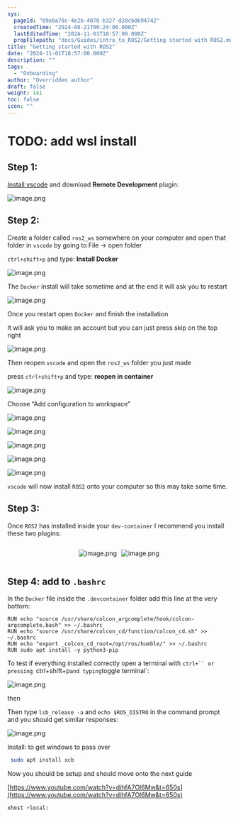 ```yaml
---
sys:
  pageId: "89e0a78c-4e2b-4070-b327-d28cb0694742"
  createdTime: "2024-08-21T00:24:00.000Z"
  lastEditedTime: "2024-11-01T18:57:00.000Z"
  propFilepath: "docs/Guides/intro_to_ROS2/Getting started with ROS2.md"
title: "Getting started with ROS2"
date: "2024-11-01T18:57:00.000Z"
description: ""
tags:
  - "Onboarding"
author: "Overridden author"
draft: false
weight: 141
toc: false
icon: ""
---
```


# TODO: add wsl install

## Step 1:

[Install vscode](https://code.visualstudio.com/download) and download **Remote Development** plugin:

![image.png](https://prod-files-secure.s3.us-west-2.amazonaws.com/d518164a-d88e-44d1-a4ee-3adb3bd8bce0/efb52993-1881-4a40-b95e-6f020334f022/image.png?X-Amz-Algorithm=AWS4-HMAC-SHA256&X-Amz-Content-Sha256=UNSIGNED-PAYLOAD&X-Amz-Credential=ASIAZI2LB466TNTN2RYD%2F20250219%2Fus-west-2%2Fs3%2Faws4_request&X-Amz-Date=20250219T200843Z&X-Amz-Expires=3600&X-Amz-Security-Token=IQoJb3JpZ2luX2VjEIT%2F%2F%2F%2F%2F%2F%2F%2F%2F%2FwEaCXVzLXdlc3QtMiJIMEYCIQC%2BDaPVhclb5RM8OD65A%2Fv%2BSdLsqFzxvHDzGCO1TY0yeAIhAMo4iKgzLVHbcihvCrJMMS6vd30aIuQWqTgf8GJoLk1ZKogECK3%2F%2F%2F%2F%2F%2F%2F%2F%2F%2FwEQABoMNjM3NDIzMTgzODA1IgxO40xTYphu%2BL69Hg0q3AMI1VBerwPWhw6ToWFu8oJ8coH0cY8Um%2FM2aNdWQvIUR7hlI1sesQOoV5WbLpg3YNJJhGLeOd2QlTFU%2FxK4zjO9eQtXdYtB19MyLn5UdX2ZjwhbwvkMc6GgUngDVgGS6UHpDfoKSRdYCuwAqwoNDYu35M9%2B%2BFgTm5ZlJgep3DDfvnzejPeOt2iRUCkFK2JqiDgmT94Nnw%2BV4X8sNS4yh8QpA4%2B38u965SpNidZp2H32QHdMTonOLAQnv8LSqtEPagIAI6zTxXWdbfNHC0g7RbWfe1NcdIgzpAlmE6yOVtQ757gIEEoJPSyvSW4nlf2IZSs9Hep%2Fb6gh4yM67B4cZSbFoHIdt7XL7MXk6%2FP3LIfa3GERw1hcbvkBv%2BMfbTRhYk2NELCGHxFcyAhBnvo%2F1r6nGiqXNfF9tblNuJcXTjCOfpFHcSSkRx2YhUOW3v6M4jscdCPZGJjD7hYCXzi4l3WCcxSJ6g33KgOLy4jGJV4p2jC80lEbdjovyHrrVzLfqc8Wd4T0Mmqwl9bfVSBgZqBpHVv4JLe8D7ZbJWdrmgkrgZjSFITYEgP1dp2gRageMMATQCy2Zbou5zUZSxQVdiPtTjbA8jfdjGkb9AswVOWgoMGokFIx4u2R7yde7DDx7ti9BjqkAZWpk7y%2FtB7ygng%2FS4GgkBdF1eiBKBPPu4Aztsg6mOmwQQWeQ6Jgr4rrPMDOefSFRp4CgtYL%2BvAv%2B3OxyXN%2Fd7pZFNI27688uoRW7TbdxSfDCrD5zZoiwb2obhfYS37YVPYUSsboQ11bR%2B%2BL7c14rqAVjcwOTwbHf%2FRd%2B6cGFqNEQtFOCmPPVLNYhmkgJpf3Qf%2BfEiI0kH0%2FbF81DFFexzlIejOv&X-Amz-Signature=daad18b0e7287744a6c07e9199c10bf97a3b8e5ffe1fea4243e8c579ffcdebe5&X-Amz-SignedHeaders=host&x-id=GetObject)

## Step 2:

Create a folder called `ros2_ws` somewhere on your computer and open that folder in `vscode` by going to File → open folder 

`ctrl+shift+p` and type: **Install Docker**

![image.png](https://prod-files-secure.s3.us-west-2.amazonaws.com/d518164a-d88e-44d1-a4ee-3adb3bd8bce0/2269dc0e-1cd5-47ff-bceb-c04ad9b2eab0/image.png?X-Amz-Algorithm=AWS4-HMAC-SHA256&X-Amz-Content-Sha256=UNSIGNED-PAYLOAD&X-Amz-Credential=ASIAZI2LB466TNTN2RYD%2F20250219%2Fus-west-2%2Fs3%2Faws4_request&X-Amz-Date=20250219T200843Z&X-Amz-Expires=3600&X-Amz-Security-Token=IQoJb3JpZ2luX2VjEIT%2F%2F%2F%2F%2F%2F%2F%2F%2F%2FwEaCXVzLXdlc3QtMiJIMEYCIQC%2BDaPVhclb5RM8OD65A%2Fv%2BSdLsqFzxvHDzGCO1TY0yeAIhAMo4iKgzLVHbcihvCrJMMS6vd30aIuQWqTgf8GJoLk1ZKogECK3%2F%2F%2F%2F%2F%2F%2F%2F%2F%2FwEQABoMNjM3NDIzMTgzODA1IgxO40xTYphu%2BL69Hg0q3AMI1VBerwPWhw6ToWFu8oJ8coH0cY8Um%2FM2aNdWQvIUR7hlI1sesQOoV5WbLpg3YNJJhGLeOd2QlTFU%2FxK4zjO9eQtXdYtB19MyLn5UdX2ZjwhbwvkMc6GgUngDVgGS6UHpDfoKSRdYCuwAqwoNDYu35M9%2B%2BFgTm5ZlJgep3DDfvnzejPeOt2iRUCkFK2JqiDgmT94Nnw%2BV4X8sNS4yh8QpA4%2B38u965SpNidZp2H32QHdMTonOLAQnv8LSqtEPagIAI6zTxXWdbfNHC0g7RbWfe1NcdIgzpAlmE6yOVtQ757gIEEoJPSyvSW4nlf2IZSs9Hep%2Fb6gh4yM67B4cZSbFoHIdt7XL7MXk6%2FP3LIfa3GERw1hcbvkBv%2BMfbTRhYk2NELCGHxFcyAhBnvo%2F1r6nGiqXNfF9tblNuJcXTjCOfpFHcSSkRx2YhUOW3v6M4jscdCPZGJjD7hYCXzi4l3WCcxSJ6g33KgOLy4jGJV4p2jC80lEbdjovyHrrVzLfqc8Wd4T0Mmqwl9bfVSBgZqBpHVv4JLe8D7ZbJWdrmgkrgZjSFITYEgP1dp2gRageMMATQCy2Zbou5zUZSxQVdiPtTjbA8jfdjGkb9AswVOWgoMGokFIx4u2R7yde7DDx7ti9BjqkAZWpk7y%2FtB7ygng%2FS4GgkBdF1eiBKBPPu4Aztsg6mOmwQQWeQ6Jgr4rrPMDOefSFRp4CgtYL%2BvAv%2B3OxyXN%2Fd7pZFNI27688uoRW7TbdxSfDCrD5zZoiwb2obhfYS37YVPYUSsboQ11bR%2B%2BL7c14rqAVjcwOTwbHf%2FRd%2B6cGFqNEQtFOCmPPVLNYhmkgJpf3Qf%2BfEiI0kH0%2FbF81DFFexzlIejOv&X-Amz-Signature=3a7dd7b3c337b9d5ef4351a7797db1363371c080262c3dd73b4ff20808b5911f&X-Amz-SignedHeaders=host&x-id=GetObject)

The `Docker` install will take sometime and at the end it will ask you to restart

![image.png](https://prod-files-secure.s3.us-west-2.amazonaws.com/d518164a-d88e-44d1-a4ee-3adb3bd8bce0/ed233f78-be33-4b1f-b89c-9c346c0e961e/image.png?X-Amz-Algorithm=AWS4-HMAC-SHA256&X-Amz-Content-Sha256=UNSIGNED-PAYLOAD&X-Amz-Credential=ASIAZI2LB466TNTN2RYD%2F20250219%2Fus-west-2%2Fs3%2Faws4_request&X-Amz-Date=20250219T200843Z&X-Amz-Expires=3600&X-Amz-Security-Token=IQoJb3JpZ2luX2VjEIT%2F%2F%2F%2F%2F%2F%2F%2F%2F%2FwEaCXVzLXdlc3QtMiJIMEYCIQC%2BDaPVhclb5RM8OD65A%2Fv%2BSdLsqFzxvHDzGCO1TY0yeAIhAMo4iKgzLVHbcihvCrJMMS6vd30aIuQWqTgf8GJoLk1ZKogECK3%2F%2F%2F%2F%2F%2F%2F%2F%2F%2FwEQABoMNjM3NDIzMTgzODA1IgxO40xTYphu%2BL69Hg0q3AMI1VBerwPWhw6ToWFu8oJ8coH0cY8Um%2FM2aNdWQvIUR7hlI1sesQOoV5WbLpg3YNJJhGLeOd2QlTFU%2FxK4zjO9eQtXdYtB19MyLn5UdX2ZjwhbwvkMc6GgUngDVgGS6UHpDfoKSRdYCuwAqwoNDYu35M9%2B%2BFgTm5ZlJgep3DDfvnzejPeOt2iRUCkFK2JqiDgmT94Nnw%2BV4X8sNS4yh8QpA4%2B38u965SpNidZp2H32QHdMTonOLAQnv8LSqtEPagIAI6zTxXWdbfNHC0g7RbWfe1NcdIgzpAlmE6yOVtQ757gIEEoJPSyvSW4nlf2IZSs9Hep%2Fb6gh4yM67B4cZSbFoHIdt7XL7MXk6%2FP3LIfa3GERw1hcbvkBv%2BMfbTRhYk2NELCGHxFcyAhBnvo%2F1r6nGiqXNfF9tblNuJcXTjCOfpFHcSSkRx2YhUOW3v6M4jscdCPZGJjD7hYCXzi4l3WCcxSJ6g33KgOLy4jGJV4p2jC80lEbdjovyHrrVzLfqc8Wd4T0Mmqwl9bfVSBgZqBpHVv4JLe8D7ZbJWdrmgkrgZjSFITYEgP1dp2gRageMMATQCy2Zbou5zUZSxQVdiPtTjbA8jfdjGkb9AswVOWgoMGokFIx4u2R7yde7DDx7ti9BjqkAZWpk7y%2FtB7ygng%2FS4GgkBdF1eiBKBPPu4Aztsg6mOmwQQWeQ6Jgr4rrPMDOefSFRp4CgtYL%2BvAv%2B3OxyXN%2Fd7pZFNI27688uoRW7TbdxSfDCrD5zZoiwb2obhfYS37YVPYUSsboQ11bR%2B%2BL7c14rqAVjcwOTwbHf%2FRd%2B6cGFqNEQtFOCmPPVLNYhmkgJpf3Qf%2BfEiI0kH0%2FbF81DFFexzlIejOv&X-Amz-Signature=7d3a75bb0b9284e7b475fd24c733d43b9d6ab459900097fe7236ea7b03765c91&X-Amz-SignedHeaders=host&x-id=GetObject)

Once you restart open `Docker` and finish the installation

It will ask you to make an account but you can just press skip on the top right

![image.png](https://prod-files-secure.s3.us-west-2.amazonaws.com/d518164a-d88e-44d1-a4ee-3adb3bd8bce0/21010ad9-1659-4fd9-9f59-9932a09b2a3d/image.png?X-Amz-Algorithm=AWS4-HMAC-SHA256&X-Amz-Content-Sha256=UNSIGNED-PAYLOAD&X-Amz-Credential=ASIAZI2LB466TNTN2RYD%2F20250219%2Fus-west-2%2Fs3%2Faws4_request&X-Amz-Date=20250219T200843Z&X-Amz-Expires=3600&X-Amz-Security-Token=IQoJb3JpZ2luX2VjEIT%2F%2F%2F%2F%2F%2F%2F%2F%2F%2FwEaCXVzLXdlc3QtMiJIMEYCIQC%2BDaPVhclb5RM8OD65A%2Fv%2BSdLsqFzxvHDzGCO1TY0yeAIhAMo4iKgzLVHbcihvCrJMMS6vd30aIuQWqTgf8GJoLk1ZKogECK3%2F%2F%2F%2F%2F%2F%2F%2F%2F%2FwEQABoMNjM3NDIzMTgzODA1IgxO40xTYphu%2BL69Hg0q3AMI1VBerwPWhw6ToWFu8oJ8coH0cY8Um%2FM2aNdWQvIUR7hlI1sesQOoV5WbLpg3YNJJhGLeOd2QlTFU%2FxK4zjO9eQtXdYtB19MyLn5UdX2ZjwhbwvkMc6GgUngDVgGS6UHpDfoKSRdYCuwAqwoNDYu35M9%2B%2BFgTm5ZlJgep3DDfvnzejPeOt2iRUCkFK2JqiDgmT94Nnw%2BV4X8sNS4yh8QpA4%2B38u965SpNidZp2H32QHdMTonOLAQnv8LSqtEPagIAI6zTxXWdbfNHC0g7RbWfe1NcdIgzpAlmE6yOVtQ757gIEEoJPSyvSW4nlf2IZSs9Hep%2Fb6gh4yM67B4cZSbFoHIdt7XL7MXk6%2FP3LIfa3GERw1hcbvkBv%2BMfbTRhYk2NELCGHxFcyAhBnvo%2F1r6nGiqXNfF9tblNuJcXTjCOfpFHcSSkRx2YhUOW3v6M4jscdCPZGJjD7hYCXzi4l3WCcxSJ6g33KgOLy4jGJV4p2jC80lEbdjovyHrrVzLfqc8Wd4T0Mmqwl9bfVSBgZqBpHVv4JLe8D7ZbJWdrmgkrgZjSFITYEgP1dp2gRageMMATQCy2Zbou5zUZSxQVdiPtTjbA8jfdjGkb9AswVOWgoMGokFIx4u2R7yde7DDx7ti9BjqkAZWpk7y%2FtB7ygng%2FS4GgkBdF1eiBKBPPu4Aztsg6mOmwQQWeQ6Jgr4rrPMDOefSFRp4CgtYL%2BvAv%2B3OxyXN%2Fd7pZFNI27688uoRW7TbdxSfDCrD5zZoiwb2obhfYS37YVPYUSsboQ11bR%2B%2BL7c14rqAVjcwOTwbHf%2FRd%2B6cGFqNEQtFOCmPPVLNYhmkgJpf3Qf%2BfEiI0kH0%2FbF81DFFexzlIejOv&X-Amz-Signature=9576cccf5b6b8d927a687089773fe6aa2d27d69d6a2cbc6378101ef9ddc20e06&X-Amz-SignedHeaders=host&x-id=GetObject)

Then reopen `vscode` and open the `ros2_ws` folder you just made

press `ctrl+shift+p` and type: **reopen in container**

![image.png](https://prod-files-secure.s3.us-west-2.amazonaws.com/d518164a-d88e-44d1-a4ee-3adb3bd8bce0/4e93b8c2-41ad-488c-8095-c74205196118/image.png?X-Amz-Algorithm=AWS4-HMAC-SHA256&X-Amz-Content-Sha256=UNSIGNED-PAYLOAD&X-Amz-Credential=ASIAZI2LB466TNTN2RYD%2F20250219%2Fus-west-2%2Fs3%2Faws4_request&X-Amz-Date=20250219T200843Z&X-Amz-Expires=3600&X-Amz-Security-Token=IQoJb3JpZ2luX2VjEIT%2F%2F%2F%2F%2F%2F%2F%2F%2F%2FwEaCXVzLXdlc3QtMiJIMEYCIQC%2BDaPVhclb5RM8OD65A%2Fv%2BSdLsqFzxvHDzGCO1TY0yeAIhAMo4iKgzLVHbcihvCrJMMS6vd30aIuQWqTgf8GJoLk1ZKogECK3%2F%2F%2F%2F%2F%2F%2F%2F%2F%2FwEQABoMNjM3NDIzMTgzODA1IgxO40xTYphu%2BL69Hg0q3AMI1VBerwPWhw6ToWFu8oJ8coH0cY8Um%2FM2aNdWQvIUR7hlI1sesQOoV5WbLpg3YNJJhGLeOd2QlTFU%2FxK4zjO9eQtXdYtB19MyLn5UdX2ZjwhbwvkMc6GgUngDVgGS6UHpDfoKSRdYCuwAqwoNDYu35M9%2B%2BFgTm5ZlJgep3DDfvnzejPeOt2iRUCkFK2JqiDgmT94Nnw%2BV4X8sNS4yh8QpA4%2B38u965SpNidZp2H32QHdMTonOLAQnv8LSqtEPagIAI6zTxXWdbfNHC0g7RbWfe1NcdIgzpAlmE6yOVtQ757gIEEoJPSyvSW4nlf2IZSs9Hep%2Fb6gh4yM67B4cZSbFoHIdt7XL7MXk6%2FP3LIfa3GERw1hcbvkBv%2BMfbTRhYk2NELCGHxFcyAhBnvo%2F1r6nGiqXNfF9tblNuJcXTjCOfpFHcSSkRx2YhUOW3v6M4jscdCPZGJjD7hYCXzi4l3WCcxSJ6g33KgOLy4jGJV4p2jC80lEbdjovyHrrVzLfqc8Wd4T0Mmqwl9bfVSBgZqBpHVv4JLe8D7ZbJWdrmgkrgZjSFITYEgP1dp2gRageMMATQCy2Zbou5zUZSxQVdiPtTjbA8jfdjGkb9AswVOWgoMGokFIx4u2R7yde7DDx7ti9BjqkAZWpk7y%2FtB7ygng%2FS4GgkBdF1eiBKBPPu4Aztsg6mOmwQQWeQ6Jgr4rrPMDOefSFRp4CgtYL%2BvAv%2B3OxyXN%2Fd7pZFNI27688uoRW7TbdxSfDCrD5zZoiwb2obhfYS37YVPYUSsboQ11bR%2B%2BL7c14rqAVjcwOTwbHf%2FRd%2B6cGFqNEQtFOCmPPVLNYhmkgJpf3Qf%2BfEiI0kH0%2FbF81DFFexzlIejOv&X-Amz-Signature=7a1933422ac7886d16ec7d1093a53e06640b268417ee23107f7b45b6d922fe86&X-Amz-SignedHeaders=host&x-id=GetObject)

Choose “Add configuration to workspace”

![image.png](https://prod-files-secure.s3.us-west-2.amazonaws.com/d518164a-d88e-44d1-a4ee-3adb3bd8bce0/9560b282-5060-4989-ba37-97e7b2c22476/image.png?X-Amz-Algorithm=AWS4-HMAC-SHA256&X-Amz-Content-Sha256=UNSIGNED-PAYLOAD&X-Amz-Credential=ASIAZI2LB466TNTN2RYD%2F20250219%2Fus-west-2%2Fs3%2Faws4_request&X-Amz-Date=20250219T200843Z&X-Amz-Expires=3600&X-Amz-Security-Token=IQoJb3JpZ2luX2VjEIT%2F%2F%2F%2F%2F%2F%2F%2F%2F%2FwEaCXVzLXdlc3QtMiJIMEYCIQC%2BDaPVhclb5RM8OD65A%2Fv%2BSdLsqFzxvHDzGCO1TY0yeAIhAMo4iKgzLVHbcihvCrJMMS6vd30aIuQWqTgf8GJoLk1ZKogECK3%2F%2F%2F%2F%2F%2F%2F%2F%2F%2FwEQABoMNjM3NDIzMTgzODA1IgxO40xTYphu%2BL69Hg0q3AMI1VBerwPWhw6ToWFu8oJ8coH0cY8Um%2FM2aNdWQvIUR7hlI1sesQOoV5WbLpg3YNJJhGLeOd2QlTFU%2FxK4zjO9eQtXdYtB19MyLn5UdX2ZjwhbwvkMc6GgUngDVgGS6UHpDfoKSRdYCuwAqwoNDYu35M9%2B%2BFgTm5ZlJgep3DDfvnzejPeOt2iRUCkFK2JqiDgmT94Nnw%2BV4X8sNS4yh8QpA4%2B38u965SpNidZp2H32QHdMTonOLAQnv8LSqtEPagIAI6zTxXWdbfNHC0g7RbWfe1NcdIgzpAlmE6yOVtQ757gIEEoJPSyvSW4nlf2IZSs9Hep%2Fb6gh4yM67B4cZSbFoHIdt7XL7MXk6%2FP3LIfa3GERw1hcbvkBv%2BMfbTRhYk2NELCGHxFcyAhBnvo%2F1r6nGiqXNfF9tblNuJcXTjCOfpFHcSSkRx2YhUOW3v6M4jscdCPZGJjD7hYCXzi4l3WCcxSJ6g33KgOLy4jGJV4p2jC80lEbdjovyHrrVzLfqc8Wd4T0Mmqwl9bfVSBgZqBpHVv4JLe8D7ZbJWdrmgkrgZjSFITYEgP1dp2gRageMMATQCy2Zbou5zUZSxQVdiPtTjbA8jfdjGkb9AswVOWgoMGokFIx4u2R7yde7DDx7ti9BjqkAZWpk7y%2FtB7ygng%2FS4GgkBdF1eiBKBPPu4Aztsg6mOmwQQWeQ6Jgr4rrPMDOefSFRp4CgtYL%2BvAv%2B3OxyXN%2Fd7pZFNI27688uoRW7TbdxSfDCrD5zZoiwb2obhfYS37YVPYUSsboQ11bR%2B%2BL7c14rqAVjcwOTwbHf%2FRd%2B6cGFqNEQtFOCmPPVLNYhmkgJpf3Qf%2BfEiI0kH0%2FbF81DFFexzlIejOv&X-Amz-Signature=042ee02ad04bd97e83ca9b52221ef31eadb830189cc91f397ccdd6a8be6b4a28&X-Amz-SignedHeaders=host&x-id=GetObject)

![image.png](https://prod-files-secure.s3.us-west-2.amazonaws.com/d518164a-d88e-44d1-a4ee-3adb3bd8bce0/2ee63f81-886b-48e8-a553-dc6e5eac99e4/image.png?X-Amz-Algorithm=AWS4-HMAC-SHA256&X-Amz-Content-Sha256=UNSIGNED-PAYLOAD&X-Amz-Credential=ASIAZI2LB466TNTN2RYD%2F20250219%2Fus-west-2%2Fs3%2Faws4_request&X-Amz-Date=20250219T200843Z&X-Amz-Expires=3600&X-Amz-Security-Token=IQoJb3JpZ2luX2VjEIT%2F%2F%2F%2F%2F%2F%2F%2F%2F%2FwEaCXVzLXdlc3QtMiJIMEYCIQC%2BDaPVhclb5RM8OD65A%2Fv%2BSdLsqFzxvHDzGCO1TY0yeAIhAMo4iKgzLVHbcihvCrJMMS6vd30aIuQWqTgf8GJoLk1ZKogECK3%2F%2F%2F%2F%2F%2F%2F%2F%2F%2FwEQABoMNjM3NDIzMTgzODA1IgxO40xTYphu%2BL69Hg0q3AMI1VBerwPWhw6ToWFu8oJ8coH0cY8Um%2FM2aNdWQvIUR7hlI1sesQOoV5WbLpg3YNJJhGLeOd2QlTFU%2FxK4zjO9eQtXdYtB19MyLn5UdX2ZjwhbwvkMc6GgUngDVgGS6UHpDfoKSRdYCuwAqwoNDYu35M9%2B%2BFgTm5ZlJgep3DDfvnzejPeOt2iRUCkFK2JqiDgmT94Nnw%2BV4X8sNS4yh8QpA4%2B38u965SpNidZp2H32QHdMTonOLAQnv8LSqtEPagIAI6zTxXWdbfNHC0g7RbWfe1NcdIgzpAlmE6yOVtQ757gIEEoJPSyvSW4nlf2IZSs9Hep%2Fb6gh4yM67B4cZSbFoHIdt7XL7MXk6%2FP3LIfa3GERw1hcbvkBv%2BMfbTRhYk2NELCGHxFcyAhBnvo%2F1r6nGiqXNfF9tblNuJcXTjCOfpFHcSSkRx2YhUOW3v6M4jscdCPZGJjD7hYCXzi4l3WCcxSJ6g33KgOLy4jGJV4p2jC80lEbdjovyHrrVzLfqc8Wd4T0Mmqwl9bfVSBgZqBpHVv4JLe8D7ZbJWdrmgkrgZjSFITYEgP1dp2gRageMMATQCy2Zbou5zUZSxQVdiPtTjbA8jfdjGkb9AswVOWgoMGokFIx4u2R7yde7DDx7ti9BjqkAZWpk7y%2FtB7ygng%2FS4GgkBdF1eiBKBPPu4Aztsg6mOmwQQWeQ6Jgr4rrPMDOefSFRp4CgtYL%2BvAv%2B3OxyXN%2Fd7pZFNI27688uoRW7TbdxSfDCrD5zZoiwb2obhfYS37YVPYUSsboQ11bR%2B%2BL7c14rqAVjcwOTwbHf%2FRd%2B6cGFqNEQtFOCmPPVLNYhmkgJpf3Qf%2BfEiI0kH0%2FbF81DFFexzlIejOv&X-Amz-Signature=2c5fe1e9685fddf1b2c408198c16cd358d1ca5a9da1e2efcb0b012742f10f25c&X-Amz-SignedHeaders=host&x-id=GetObject)

![image.png](https://prod-files-secure.s3.us-west-2.amazonaws.com/d518164a-d88e-44d1-a4ee-3adb3bd8bce0/ae1580b2-b048-407e-aed9-b584224a7a04/image.png?X-Amz-Algorithm=AWS4-HMAC-SHA256&X-Amz-Content-Sha256=UNSIGNED-PAYLOAD&X-Amz-Credential=ASIAZI2LB466TNTN2RYD%2F20250219%2Fus-west-2%2Fs3%2Faws4_request&X-Amz-Date=20250219T200843Z&X-Amz-Expires=3600&X-Amz-Security-Token=IQoJb3JpZ2luX2VjEIT%2F%2F%2F%2F%2F%2F%2F%2F%2F%2FwEaCXVzLXdlc3QtMiJIMEYCIQC%2BDaPVhclb5RM8OD65A%2Fv%2BSdLsqFzxvHDzGCO1TY0yeAIhAMo4iKgzLVHbcihvCrJMMS6vd30aIuQWqTgf8GJoLk1ZKogECK3%2F%2F%2F%2F%2F%2F%2F%2F%2F%2FwEQABoMNjM3NDIzMTgzODA1IgxO40xTYphu%2BL69Hg0q3AMI1VBerwPWhw6ToWFu8oJ8coH0cY8Um%2FM2aNdWQvIUR7hlI1sesQOoV5WbLpg3YNJJhGLeOd2QlTFU%2FxK4zjO9eQtXdYtB19MyLn5UdX2ZjwhbwvkMc6GgUngDVgGS6UHpDfoKSRdYCuwAqwoNDYu35M9%2B%2BFgTm5ZlJgep3DDfvnzejPeOt2iRUCkFK2JqiDgmT94Nnw%2BV4X8sNS4yh8QpA4%2B38u965SpNidZp2H32QHdMTonOLAQnv8LSqtEPagIAI6zTxXWdbfNHC0g7RbWfe1NcdIgzpAlmE6yOVtQ757gIEEoJPSyvSW4nlf2IZSs9Hep%2Fb6gh4yM67B4cZSbFoHIdt7XL7MXk6%2FP3LIfa3GERw1hcbvkBv%2BMfbTRhYk2NELCGHxFcyAhBnvo%2F1r6nGiqXNfF9tblNuJcXTjCOfpFHcSSkRx2YhUOW3v6M4jscdCPZGJjD7hYCXzi4l3WCcxSJ6g33KgOLy4jGJV4p2jC80lEbdjovyHrrVzLfqc8Wd4T0Mmqwl9bfVSBgZqBpHVv4JLe8D7ZbJWdrmgkrgZjSFITYEgP1dp2gRageMMATQCy2Zbou5zUZSxQVdiPtTjbA8jfdjGkb9AswVOWgoMGokFIx4u2R7yde7DDx7ti9BjqkAZWpk7y%2FtB7ygng%2FS4GgkBdF1eiBKBPPu4Aztsg6mOmwQQWeQ6Jgr4rrPMDOefSFRp4CgtYL%2BvAv%2B3OxyXN%2Fd7pZFNI27688uoRW7TbdxSfDCrD5zZoiwb2obhfYS37YVPYUSsboQ11bR%2B%2BL7c14rqAVjcwOTwbHf%2FRd%2B6cGFqNEQtFOCmPPVLNYhmkgJpf3Qf%2BfEiI0kH0%2FbF81DFFexzlIejOv&X-Amz-Signature=9eb71b69200d79d6732e62a015009ee77df222fb5c8b9d69d8e962153acf5fbd&X-Amz-SignedHeaders=host&x-id=GetObject)

![image.png](https://prod-files-secure.s3.us-west-2.amazonaws.com/d518164a-d88e-44d1-a4ee-3adb3bd8bce0/53255b28-f75e-430f-b9e3-c0ac8577e42b/image.png?X-Amz-Algorithm=AWS4-HMAC-SHA256&X-Amz-Content-Sha256=UNSIGNED-PAYLOAD&X-Amz-Credential=ASIAZI2LB466TNTN2RYD%2F20250219%2Fus-west-2%2Fs3%2Faws4_request&X-Amz-Date=20250219T200843Z&X-Amz-Expires=3600&X-Amz-Security-Token=IQoJb3JpZ2luX2VjEIT%2F%2F%2F%2F%2F%2F%2F%2F%2F%2FwEaCXVzLXdlc3QtMiJIMEYCIQC%2BDaPVhclb5RM8OD65A%2Fv%2BSdLsqFzxvHDzGCO1TY0yeAIhAMo4iKgzLVHbcihvCrJMMS6vd30aIuQWqTgf8GJoLk1ZKogECK3%2F%2F%2F%2F%2F%2F%2F%2F%2F%2FwEQABoMNjM3NDIzMTgzODA1IgxO40xTYphu%2BL69Hg0q3AMI1VBerwPWhw6ToWFu8oJ8coH0cY8Um%2FM2aNdWQvIUR7hlI1sesQOoV5WbLpg3YNJJhGLeOd2QlTFU%2FxK4zjO9eQtXdYtB19MyLn5UdX2ZjwhbwvkMc6GgUngDVgGS6UHpDfoKSRdYCuwAqwoNDYu35M9%2B%2BFgTm5ZlJgep3DDfvnzejPeOt2iRUCkFK2JqiDgmT94Nnw%2BV4X8sNS4yh8QpA4%2B38u965SpNidZp2H32QHdMTonOLAQnv8LSqtEPagIAI6zTxXWdbfNHC0g7RbWfe1NcdIgzpAlmE6yOVtQ757gIEEoJPSyvSW4nlf2IZSs9Hep%2Fb6gh4yM67B4cZSbFoHIdt7XL7MXk6%2FP3LIfa3GERw1hcbvkBv%2BMfbTRhYk2NELCGHxFcyAhBnvo%2F1r6nGiqXNfF9tblNuJcXTjCOfpFHcSSkRx2YhUOW3v6M4jscdCPZGJjD7hYCXzi4l3WCcxSJ6g33KgOLy4jGJV4p2jC80lEbdjovyHrrVzLfqc8Wd4T0Mmqwl9bfVSBgZqBpHVv4JLe8D7ZbJWdrmgkrgZjSFITYEgP1dp2gRageMMATQCy2Zbou5zUZSxQVdiPtTjbA8jfdjGkb9AswVOWgoMGokFIx4u2R7yde7DDx7ti9BjqkAZWpk7y%2FtB7ygng%2FS4GgkBdF1eiBKBPPu4Aztsg6mOmwQQWeQ6Jgr4rrPMDOefSFRp4CgtYL%2BvAv%2B3OxyXN%2Fd7pZFNI27688uoRW7TbdxSfDCrD5zZoiwb2obhfYS37YVPYUSsboQ11bR%2B%2BL7c14rqAVjcwOTwbHf%2FRd%2B6cGFqNEQtFOCmPPVLNYhmkgJpf3Qf%2BfEiI0kH0%2FbF81DFFexzlIejOv&X-Amz-Signature=6f95ad5b6410c1cc14dcc7d227551e65044562c93f2d50116d1664fc714b2dfa&X-Amz-SignedHeaders=host&x-id=GetObject)

![image.png](https://prod-files-secure.s3.us-west-2.amazonaws.com/d518164a-d88e-44d1-a4ee-3adb3bd8bce0/7c562767-5af9-4ffb-97d1-327bcdf4ee00/image.png?X-Amz-Algorithm=AWS4-HMAC-SHA256&X-Amz-Content-Sha256=UNSIGNED-PAYLOAD&X-Amz-Credential=ASIAZI2LB466TNTN2RYD%2F20250219%2Fus-west-2%2Fs3%2Faws4_request&X-Amz-Date=20250219T200843Z&X-Amz-Expires=3600&X-Amz-Security-Token=IQoJb3JpZ2luX2VjEIT%2F%2F%2F%2F%2F%2F%2F%2F%2F%2FwEaCXVzLXdlc3QtMiJIMEYCIQC%2BDaPVhclb5RM8OD65A%2Fv%2BSdLsqFzxvHDzGCO1TY0yeAIhAMo4iKgzLVHbcihvCrJMMS6vd30aIuQWqTgf8GJoLk1ZKogECK3%2F%2F%2F%2F%2F%2F%2F%2F%2F%2FwEQABoMNjM3NDIzMTgzODA1IgxO40xTYphu%2BL69Hg0q3AMI1VBerwPWhw6ToWFu8oJ8coH0cY8Um%2FM2aNdWQvIUR7hlI1sesQOoV5WbLpg3YNJJhGLeOd2QlTFU%2FxK4zjO9eQtXdYtB19MyLn5UdX2ZjwhbwvkMc6GgUngDVgGS6UHpDfoKSRdYCuwAqwoNDYu35M9%2B%2BFgTm5ZlJgep3DDfvnzejPeOt2iRUCkFK2JqiDgmT94Nnw%2BV4X8sNS4yh8QpA4%2B38u965SpNidZp2H32QHdMTonOLAQnv8LSqtEPagIAI6zTxXWdbfNHC0g7RbWfe1NcdIgzpAlmE6yOVtQ757gIEEoJPSyvSW4nlf2IZSs9Hep%2Fb6gh4yM67B4cZSbFoHIdt7XL7MXk6%2FP3LIfa3GERw1hcbvkBv%2BMfbTRhYk2NELCGHxFcyAhBnvo%2F1r6nGiqXNfF9tblNuJcXTjCOfpFHcSSkRx2YhUOW3v6M4jscdCPZGJjD7hYCXzi4l3WCcxSJ6g33KgOLy4jGJV4p2jC80lEbdjovyHrrVzLfqc8Wd4T0Mmqwl9bfVSBgZqBpHVv4JLe8D7ZbJWdrmgkrgZjSFITYEgP1dp2gRageMMATQCy2Zbou5zUZSxQVdiPtTjbA8jfdjGkb9AswVOWgoMGokFIx4u2R7yde7DDx7ti9BjqkAZWpk7y%2FtB7ygng%2FS4GgkBdF1eiBKBPPu4Aztsg6mOmwQQWeQ6Jgr4rrPMDOefSFRp4CgtYL%2BvAv%2B3OxyXN%2Fd7pZFNI27688uoRW7TbdxSfDCrD5zZoiwb2obhfYS37YVPYUSsboQ11bR%2B%2BL7c14rqAVjcwOTwbHf%2FRd%2B6cGFqNEQtFOCmPPVLNYhmkgJpf3Qf%2BfEiI0kH0%2FbF81DFFexzlIejOv&X-Amz-Signature=bf2ac1b67f2b4f3e7c23250842b49edc30e10e3cbd8aa8b27e039833166a4f03&X-Amz-SignedHeaders=host&x-id=GetObject)

`vscode` will now install `ROS2` onto your computer so this may take some time.

## Step 3:

Once `ROS2` has installed inside your `dev-container` I recommend you install these two plugins:

<div style="display: flex;flex-direction: row; column-gap:10px; max-width: 630px;justify-content: center;">
<div>

![image.png](https://prod-files-secure.s3.us-west-2.amazonaws.com/d518164a-d88e-44d1-a4ee-3adb3bd8bce0/3fc3d550-5a54-4ba1-ba6b-faa01cdb7369/image.png?X-Amz-Algorithm=AWS4-HMAC-SHA256&X-Amz-Content-Sha256=UNSIGNED-PAYLOAD&X-Amz-Credential=ASIAZI2LB466XSYWQILJ%2F20250219%2Fus-west-2%2Fs3%2Faws4_request&X-Amz-Date=20250219T200846Z&X-Amz-Expires=3600&X-Amz-Security-Token=IQoJb3JpZ2luX2VjEIT%2F%2F%2F%2F%2F%2F%2F%2F%2F%2FwEaCXVzLXdlc3QtMiJIMEYCIQCd0r8KpAatr%2Bz9TgEHZIhD19%2BxvjETTRQGink%2BAv0VbQIhAI0XmNLOFKxr7UmVaBzPZ2BggNwUJK4TqpRxqUusmQ%2FEKogECK3%2F%2F%2F%2F%2F%2F%2F%2F%2F%2FwEQABoMNjM3NDIzMTgzODA1IgzshBSnF%2BkMKuZCdbEq3AMNK%2BMB%2FCojIBPztc6xgPJauqKWjySLH4s9thXnpBQgBrJRjzUKKBVwtfuoOnuCjqJ%2BXDd5%2F66ihAo0SUgROzsA5XRHULKRULyXibPO73EGnvpf0lIG4eVTAr53HzwYFp8FKzY3sXPyNKEY%2Bj8%2FNeiiECPQkQD1B4FybgyMeMnybdEncudmbdpjSjXUdpZtNFzugFMTIp%2BxX%2B%2FvdOUH1w2ZBUa53P%2FUv6IkEu25u%2Bejb4UzSMVp42N05pywSDgsECa%2BJ7T1cis7qqOxfcSdIs%2FuoGAqg4sP7uT67bRX71TWHHjgCuQ6O3QIli%2Fy6XiaeZah49MAs2dQoLpHNoIK8YsdCwcQg3f31L0xlRu5jN9Za0VdBR9qSGS9t7nbxDunuMfCJNJrIJtE0kRJaCSyaGfep7OaDH2z3JbJsmmPqJxEMIYrbPAv4enjcJjOa5MXgE%2FDdnOC6MR7QTngsrdt8pSL%2BFM5ieKEHpgLROBh7K9GSdZvI1cGt1cY2HI80kk6D7006jk87DrER7Ci8azCJKj3gXuR8bgyuVtRooM9fCA9nt3pEVx0SSWo7IxwLolsRm0B3T%2FKrLClZCkFOghleNg99KqOQsODiHVmIPWp81QHYJ7ygZbKDruMJNjTRzCR79i9BjqkAVSKIcghCcJ48tCJ%2FSUIBA7KwD770AhXtu9N27g2g132BCD0axdV0ByVyI93IXpJYR%2BeesnbXTvmFWO2fsP2j8GuCkiYZINXmUIymF4PgJ8T%2BYm0azjXSVk3HDaeF0s10RrtYcuMfcIvjQdL5tymUulwQjwxnSwKWtc0bZazH37xStpYXcxrHs1%2Bm0bsxQ%2FysQLSI%2FXSHioH9ETqN%2BJTn3%2FrU4Xd&X-Amz-Signature=91f23ec979fcb494c322b989fa085146811987baca3a0bdfd18529a72def978f&X-Amz-SignedHeaders=host&x-id=GetObject)

</div>
<div>

![image.png](https://prod-files-secure.s3.us-west-2.amazonaws.com/d518164a-d88e-44d1-a4ee-3adb3bd8bce0/d994cc66-13c2-4093-a5a3-f84cf4601a82/image.png?X-Amz-Algorithm=AWS4-HMAC-SHA256&X-Amz-Content-Sha256=UNSIGNED-PAYLOAD&X-Amz-Credential=ASIAZI2LB466ULJQGEFN%2F20250219%2Fus-west-2%2Fs3%2Faws4_request&X-Amz-Date=20250219T200846Z&X-Amz-Expires=3600&X-Amz-Security-Token=IQoJb3JpZ2luX2VjEIT%2F%2F%2F%2F%2F%2F%2F%2F%2F%2FwEaCXVzLXdlc3QtMiJGMEQCICTIsSMQipiOzDr10PCh6jKxyQC51WKqkG84lDHl%2BC9mAiB%2FzBInoRN73AV%2BOssVxP%2BSwUxovAtAuTjukCW%2FxDC74CqIBAit%2F%2F%2F%2F%2F%2F%2F%2F%2F%2F8BEAAaDDYzNzQyMzE4MzgwNSIMKl%2BwWNrmZIFz5rLkKtwDS9fFS7XBJ5N7VZEQUUymcEfkWUlyJqw03IPzIbvGCWR2qL5QlEygrHI59sdo5ZnknSeniWqh8B3s9606ZXTRdDBdyx29vJvqCk6cFQQag3xozbmkWH8sZjqzFiTUm5kxEH2AB%2Bve53oG8ep%2B%2B4kg46SEOCKD5eI6PYJyX7whKrV0mz1090Nsz9nV5r3JA0svcmPPHFs6pHKhk6AXfYufQbn0deQ9DXeNTlP3dnuzRsXh6%2B8m2SPx%2FC6mjVdbXNWzE81pxAKEXzj3C6fh0cmdDkUE9j3Z2i2nxVzzs4Wp3pqA%2BDWaHATpFD%2FRyVOJzhdKinIM64NW8Zq6ONguISLDSFE31RSmksLR%2B3U3Ae4ERYG20zHRalj%2Fcn5yo6HnpaLTAHdpQZJ3VHic%2BryytiCjqT4NupTUZ%2BSsNjhCrNk8ZgroVeKlv0mY3W7kXryCxY9hBPDBb9YtVdirCFNxRbXTEEb%2BNJzRMMv%2F8r6sVahlTLqbBO70rR8AjBzA5yJJxy00W3iSh2vWY1HGsJlLG8SEU7mfgPeUX30vQqFL4PcT4YAFSPmAdQhu0JM2B6YmGAwAtK8aovAswEuu6KWETTunxDVmNH8NpCy%2FPXa3rgIohNOELH233Bpj1y3GMsowz%2B7YvQY6pgEzL1V7n2%2F8EwuzNzIozOctmv%2FVj%2FExrQyxvmtr%2BfSAuMYK0AshXlF1q0nWr0OwlPTKGVmRsU7tx7cdFPyL6KoKhp5E4%2BYBgJaaEkzC3GVgPBfQQmqrbwQl5cmNUGJLsz3uGbpF%2BcKTYlLRCCTWaCp9cd8i7bd9baGorVwefKVaBy8R5FueISsxMi3smBzlMIYeFbHO6hQDFbfrpIKvI2DV579Rl7JJ&X-Amz-Signature=4c4f2a2a2f47f3c011e68871f5b933ed8b74c5feddadc9d82a8ea6203bfecd7a&X-Amz-SignedHeaders=host&x-id=GetObject)

</div>
</div>

## Step 4: add to `.bashrc`

In the `Docker` file inside the `.devcontainer` folder add this line at the very bottom: 

```docker
RUN echo "source /usr/share/colcon_argcomplete/hook/colcon-argcomplete.bash" >> ~/.bashrc
RUN echo "source /usr/share/colcon_cd/function/colcon_cd.sh" >> ~/.bashrc
RUN echo "export _colcon_cd_root=/opt/ros/humble/" >> ~/.bashrc
RUN sudo apt install -y python3-pip 
```

To test if everything installed correctly open a terminal with `ctrl+`` or pressing `ctrl+shift+p` and typing `toggle terminal`:

![image.png](https://prod-files-secure.s3.us-west-2.amazonaws.com/d518164a-d88e-44d1-a4ee-3adb3bd8bce0/6a4943d8-b04e-4c02-9a58-775f3384d1a5/image.png?X-Amz-Algorithm=AWS4-HMAC-SHA256&X-Amz-Content-Sha256=UNSIGNED-PAYLOAD&X-Amz-Credential=ASIAZI2LB466TNTN2RYD%2F20250219%2Fus-west-2%2Fs3%2Faws4_request&X-Amz-Date=20250219T200843Z&X-Amz-Expires=3600&X-Amz-Security-Token=IQoJb3JpZ2luX2VjEIT%2F%2F%2F%2F%2F%2F%2F%2F%2F%2FwEaCXVzLXdlc3QtMiJIMEYCIQC%2BDaPVhclb5RM8OD65A%2Fv%2BSdLsqFzxvHDzGCO1TY0yeAIhAMo4iKgzLVHbcihvCrJMMS6vd30aIuQWqTgf8GJoLk1ZKogECK3%2F%2F%2F%2F%2F%2F%2F%2F%2F%2FwEQABoMNjM3NDIzMTgzODA1IgxO40xTYphu%2BL69Hg0q3AMI1VBerwPWhw6ToWFu8oJ8coH0cY8Um%2FM2aNdWQvIUR7hlI1sesQOoV5WbLpg3YNJJhGLeOd2QlTFU%2FxK4zjO9eQtXdYtB19MyLn5UdX2ZjwhbwvkMc6GgUngDVgGS6UHpDfoKSRdYCuwAqwoNDYu35M9%2B%2BFgTm5ZlJgep3DDfvnzejPeOt2iRUCkFK2JqiDgmT94Nnw%2BV4X8sNS4yh8QpA4%2B38u965SpNidZp2H32QHdMTonOLAQnv8LSqtEPagIAI6zTxXWdbfNHC0g7RbWfe1NcdIgzpAlmE6yOVtQ757gIEEoJPSyvSW4nlf2IZSs9Hep%2Fb6gh4yM67B4cZSbFoHIdt7XL7MXk6%2FP3LIfa3GERw1hcbvkBv%2BMfbTRhYk2NELCGHxFcyAhBnvo%2F1r6nGiqXNfF9tblNuJcXTjCOfpFHcSSkRx2YhUOW3v6M4jscdCPZGJjD7hYCXzi4l3WCcxSJ6g33KgOLy4jGJV4p2jC80lEbdjovyHrrVzLfqc8Wd4T0Mmqwl9bfVSBgZqBpHVv4JLe8D7ZbJWdrmgkrgZjSFITYEgP1dp2gRageMMATQCy2Zbou5zUZSxQVdiPtTjbA8jfdjGkb9AswVOWgoMGokFIx4u2R7yde7DDx7ti9BjqkAZWpk7y%2FtB7ygng%2FS4GgkBdF1eiBKBPPu4Aztsg6mOmwQQWeQ6Jgr4rrPMDOefSFRp4CgtYL%2BvAv%2B3OxyXN%2Fd7pZFNI27688uoRW7TbdxSfDCrD5zZoiwb2obhfYS37YVPYUSsboQ11bR%2B%2BL7c14rqAVjcwOTwbHf%2FRd%2B6cGFqNEQtFOCmPPVLNYhmkgJpf3Qf%2BfEiI0kH0%2FbF81DFFexzlIejOv&X-Amz-Signature=719b6da7be11b48ec35976c70cdbf97640ce7f8c5c45ccb40a2222f3f86c0d57&X-Amz-SignedHeaders=host&x-id=GetObject)

then 

Then type `lsb_release -a` and `echo $ROS_DISTRO` in the command prompt and you should get similar responses:

![image.png](https://prod-files-secure.s3.us-west-2.amazonaws.com/d518164a-d88e-44d1-a4ee-3adb3bd8bce0/3e635dec-a805-4e85-8b9e-d000e5b71a4e/image.png?X-Amz-Algorithm=AWS4-HMAC-SHA256&X-Amz-Content-Sha256=UNSIGNED-PAYLOAD&X-Amz-Credential=ASIAZI2LB466TNTN2RYD%2F20250219%2Fus-west-2%2Fs3%2Faws4_request&X-Amz-Date=20250219T200843Z&X-Amz-Expires=3600&X-Amz-Security-Token=IQoJb3JpZ2luX2VjEIT%2F%2F%2F%2F%2F%2F%2F%2F%2F%2FwEaCXVzLXdlc3QtMiJIMEYCIQC%2BDaPVhclb5RM8OD65A%2Fv%2BSdLsqFzxvHDzGCO1TY0yeAIhAMo4iKgzLVHbcihvCrJMMS6vd30aIuQWqTgf8GJoLk1ZKogECK3%2F%2F%2F%2F%2F%2F%2F%2F%2F%2FwEQABoMNjM3NDIzMTgzODA1IgxO40xTYphu%2BL69Hg0q3AMI1VBerwPWhw6ToWFu8oJ8coH0cY8Um%2FM2aNdWQvIUR7hlI1sesQOoV5WbLpg3YNJJhGLeOd2QlTFU%2FxK4zjO9eQtXdYtB19MyLn5UdX2ZjwhbwvkMc6GgUngDVgGS6UHpDfoKSRdYCuwAqwoNDYu35M9%2B%2BFgTm5ZlJgep3DDfvnzejPeOt2iRUCkFK2JqiDgmT94Nnw%2BV4X8sNS4yh8QpA4%2B38u965SpNidZp2H32QHdMTonOLAQnv8LSqtEPagIAI6zTxXWdbfNHC0g7RbWfe1NcdIgzpAlmE6yOVtQ757gIEEoJPSyvSW4nlf2IZSs9Hep%2Fb6gh4yM67B4cZSbFoHIdt7XL7MXk6%2FP3LIfa3GERw1hcbvkBv%2BMfbTRhYk2NELCGHxFcyAhBnvo%2F1r6nGiqXNfF9tblNuJcXTjCOfpFHcSSkRx2YhUOW3v6M4jscdCPZGJjD7hYCXzi4l3WCcxSJ6g33KgOLy4jGJV4p2jC80lEbdjovyHrrVzLfqc8Wd4T0Mmqwl9bfVSBgZqBpHVv4JLe8D7ZbJWdrmgkrgZjSFITYEgP1dp2gRageMMATQCy2Zbou5zUZSxQVdiPtTjbA8jfdjGkb9AswVOWgoMGokFIx4u2R7yde7DDx7ti9BjqkAZWpk7y%2FtB7ygng%2FS4GgkBdF1eiBKBPPu4Aztsg6mOmwQQWeQ6Jgr4rrPMDOefSFRp4CgtYL%2BvAv%2B3OxyXN%2Fd7pZFNI27688uoRW7TbdxSfDCrD5zZoiwb2obhfYS37YVPYUSsboQ11bR%2B%2BL7c14rqAVjcwOTwbHf%2FRd%2B6cGFqNEQtFOCmPPVLNYhmkgJpf3Qf%2BfEiI0kH0%2FbF81DFFexzlIejOv&X-Amz-Signature=27c599bb5952cd626d3d158ce64771a702c2b91135f5488eb2facc929e0ca834&X-Amz-SignedHeaders=host&x-id=GetObject)

Install:  to get windows to pass over

```bash
 sudo apt install xcb
```

Now you should be setup and should move onto the next guide 

[https://www.youtube.com/watch?v=dihfA7Ol6Mw&t=650s](https://www.youtube.com/watch?v=dihfA7Ol6Mw&t=650s)

```python
xhost +local:
```
